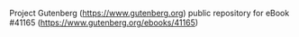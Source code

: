 Project Gutenberg (https://www.gutenberg.org) public repository for eBook #41165 (https://www.gutenberg.org/ebooks/41165)
